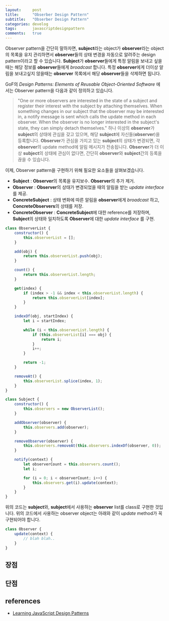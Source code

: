 ```yaml
---
layout:     post
title:      "Obserber Design Pattern"
subtitle:   "Obserber Design Pattern"
categories: develog
tags:       javascriptdesignpattern
comments:   true
---
```


Observer pattern을 간단히 말하자면, **subject**라는 object가 **observer**라는 object의 목록을 유지 관리하면서 **observer**들의 상태 변경을 자동으로 알려주는 design pattern이라고 할 수 있습니다. **Subject**가 **observer**들에게 특정 알림을 보내고 싶을 때는 해당 정보를 **observer**들에게 _broadcast_ 합니다. 특정 **observer**에게 더이상 알림을 보내고싶지 않을때는 **observer** 목록에서 해당 **observer**들을 삭제하면 됩니다. 

GoF의 _Design Patterns: Elements of Reusable Object-Oriented Software_ 에서는 Observer pattern을 다음과 같이 정의하고 있습니다.

> "One or more observers are interested in the state of a subject and register their interest with the subject by attaching themselves. When something changes in our subject that the observer may be interested in, a notify message is sent which calls the update method in each observer. When the observer is no longer interested in the subject's state, they can simply detach themselves."
> 하나 이상의 **observer**가 **subject**의 상태에 관심을 갖고 있으며, 해당 **subject**에 자신들(**observer**)을 등록합니다. **Observer**가 관심을 가지고 있는 **subject**의 상태가 변경되면, 각 **observer**의 update method에 알림 메시지가 전송됩니다. **Observer**가 더 이상 **subject**의 상태에 관심이 없다면, 간단히 **observer**와 **subject**간의 등록을 끊을 수 있습니다.

이제, Observer pattern을 구현하기 위해 필요한 요소들을 살펴보겠습니다.

* **Subject** : **Observer**의 목록을 유지보수. **Observer**의 추가 제거.
* **Observer** : **Observer**의 상태가 변경되었을 때의 알림을 받는 _update interface_ 를 제공.
* **ConcreteSubject** : 상태 변화에 따른 알림을 **observer**에게 _broadcast_ 하고, **ConcreteObservers**의 상태를 저장.
* **ConcreteObserver** : **ConcreteSubject**에 대한 reference를 저장하며, **Subject**의 상태와 일치하도록 **Observer**에 대한 _update interface_ 를 구현.

```js
class ObserverList {
    constructor() {
        this.observerList = [];
    }

    add(obj) {
        return this.observerList.push(obj);
    }

    count() {
        return this.observerList.length;
    }

    get(index) {
        if (index > -1 && index < this.observerList.length) {
            return this.observerList[index];
        }
    }

    indexOf(obj, startIndex) {
        let i = startIndex;

        while (i < this.observerList.length) {
            if (this.observerList[i] === obj) {
                return i;
            }
            i++;
        }

        return -1;
    }

    removeAt() {
        this.observerList.splice(index, 1);
    }
}

class Subject {
    constructor() {
        this.observers = new ObserverList();
    }

    addObserver(observer) {
        this.observers.add(observer);
    }

    removeObserver(observer) {
        this.observers.removeAt(this.observers.indexOf(observer, 0));
    }

    notify(context) {
        let observerCount = this.observers.count();
        let i;

        for (i = 0; i < observerCount; i++) {
            this.observers.get(i).update(context);
        }
    }
}
```

위의 코드는 **subject**와, **subject**에서 사용하는 **observer** list를 class로 구현한 것입니다. 위의 코드에서 사용하는 observer object는 아래와 같이 _update_ method가 꼭 구현되어야 합니다.

```js
class Observer {
    update(context) {
        // blah blah..
    }
}
```

## 장점

 

## 단점

## references
* [Learning JavaScript Design Patterns](https://addyosmani.com/resources/essentialjsdesignpatterns/book/#observerpatternjavascript)